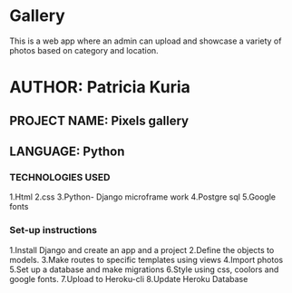 # Gallery
This is a web app where an admin can upload and showcase a variety of photos based on category and location.

# AUTHOR: Patricia Kuria
## PROJECT NAME: Pixels gallery
## LANGUAGE: Python
### TECHNOLOGIES USED
  1.Html
  2.css
  3.Python- Django microframe work
  4.Postgre sql
  5.Google fonts
  
### Set-up instructions
  1.Install Django and create an app and a project
  2.Define the objects to models.
  3.Make routes to specific templates using views
  4.Import photos
  5.Set up a database and make migrations
  6.Style using css, coolors and google fonts.
  7.Upload to Heroku-cli
  8.Update Heroku Database
  
